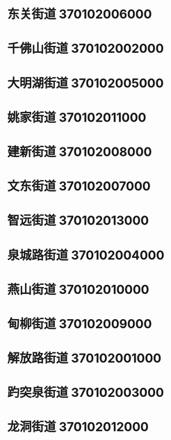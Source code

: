 # 东关街道 370102006000
# 千佛山街道 370102002000
# 大明湖街道 370102005000
# 姚家街道 370102011000
# 建新街道 370102008000
# 文东街道 370102007000
# 智远街道 370102013000
# 泉城路街道 370102004000
# 燕山街道 370102010000
# 甸柳街道 370102009000
# 解放路街道 370102001000
# 趵突泉街道 370102003000
# 龙洞街道 370102012000
